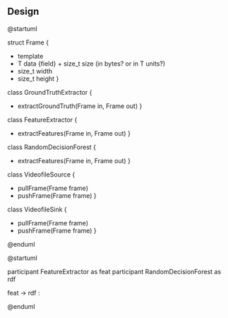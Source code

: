 ## Design

@startuml

struct Frame {
  + template <typename T>
  + T data
  {field} + size_t size (in bytes? or in T units?)
  + size_t width
  + size_t height
}

class GroundTruthExtractor {
  + extractGroundTruth(Frame in, Frame out)
}

class FeatureExtractor {
  + extractFeatures(Frame in, Frame out)
}

class RandomDecisionForest {
  + extractFeatures(Frame in, Frame out)
}

class VideofileSource {
  + pullFrame(Frame frame)
  + pushFrame(Frame frame)
}

class VideofileSink {
  + pullFrame(Frame frame)
  + pushFrame(Frame frame)
}

@enduml

@startuml

participant FeatureExtractor as feat
participant RandomDecisionForest as rdf

feat -> rdf : 

@enduml
